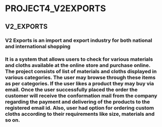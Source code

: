 # PROJECT4_V2EXPORTS
<h2>V2_EXPORTS</h2>
<h3>V2 Exports is an import and export industry for both national and international shopping</h3>
<h3>It is a system that allows users to check for various materials and cloths available
at the online store and purchase online. The project consists of list of materials and cloths
displayed in various categories. The user may browse through these items as per
categories. If the user likes a product they may buy via email. Once the user successfully
placed the order the customer will receive the conformation mail from the company
regarding the payment and delivering of the products to the registered email id. Also,
user had option for ordering custom cloths according to their requirements like size,
materials and so on.</h3>
